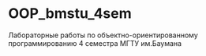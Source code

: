 # OOP_bmstu_4sem
Лабораторные работы по объектно-ориентированному программированию 4 семестра МГТУ им.Баумана
